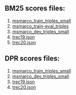 ## BM25 scores files:
  1. [msmarco_train_triples_small](https://www.dropbox.com/scl/fi/ssgpoun44jtlrwy24wrad/1_bm25_scores_train_triples_small.json?rlkey=3og8ayxmyjxsei7okdumseaq7&dl=0)
  2. [msmarco_train-eval_triples](https://www.dropbox.com/scl/fi/q433llwfdk701x336ce3p/5_bm25_scores_train-eval_triples.json?rlkey=5782bylutyzmk10f1uax3iao5&dl=0)
  3. [msmarco_dev_triples_small](https://www.dropbox.com/scl/fi/qf55yb19jt600w416aihs/2_BM25_scores_MSMARCO_DEV.json?rlkey=ofqs7u2jlglpcc900hkxmmi4m&dl=0)
  4. [trec19.json](https://www.dropbox.com/scl/fi/3k63j54ujkkre8q57yyac/4_trec20_bm25_scores.json?rlkey=8z22l15ud4zlbmo0d7w353bcg&dl=0)
  5. [trec20.json](https://www.dropbox.com/scl/fi/mgvh0yydk5cry5du564od/3_trec19_bm25_scores.json?rlkey=xqgwrhtdu8nqux82x5k5gd1tv&dl=0)

## DPR scores files:
  1. [msmarco_train_triples_small]()
  2. [msmarco_dev_triples_small]()
  3. [trec19.json]()
  4. [trec20.json]()
